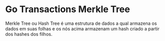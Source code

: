 # Go Transactions Merkle Tree

Merkle Tree ou Hash Tree é uma estrutura de dados a qual armazena os dados em suas folhas e os nós acima armazenam um hash criado a partir dos hashes dos filhos.
